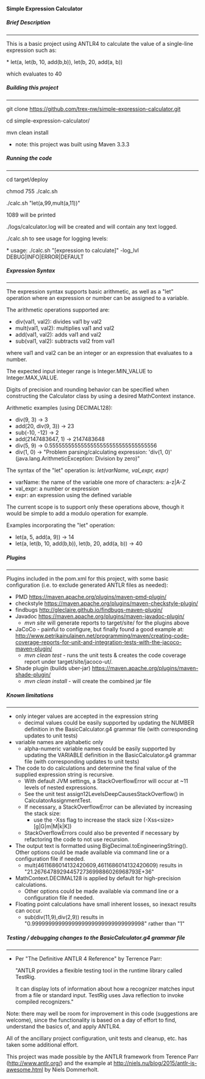 #### Simple Expression Calculator

##### Brief Description
---
This is a basic project using ANTLR4 to calculate the value of a single-line expression such as:
<p/>
    * let(a, let(b, 10, add(b,b)), let(b, 20, add(a, b))
<p/>
which evaluates to 40
<p/>

##### Building this project
---
git clone https://github.com/trex-nw/simple-expression-calculator.git <p/>
cd simple-expression-calculator/<p/>
mvn clean install<p/>
* note: this project was built using Maven 3.3.3<p/>

##### Running the code
---
cd target/deploy<p/>
chmod 755 ./calc.sh<p/>
./calc.sh "let(a,99,mult(a,11))"<p/>
1089 will be printed<p/>
<p/>
./logs/calculator.log will be created and will contain any text logged.<p/>
<p/>
./calc.sh to see usage for logging levels:<p/>
* usage: ./calc.sh "[expression to calculate]" -log_lvl DEBUG|INFO|ERROR|DEFAULT
<p/>

##### Expression Syntax
---
The expression syntax supports basic arithmetic, as well as a "let" operation where an expression or number can 
be assigned to a variable.<p/>
 
The arithmetic operations supported are:
* div(val1, val2): divides val1 by val2
* mult(val1, val2): multiplies val1 and val2
* add(val1, val2): adds val1 and val2
* sub(val1, val2): subtracts val2 from val1

where val1 and val2 can be an integer or an expression that evaluates to a number.
 
The expected input integer range is Integer.MIN_VALUE to Integer.MAX_VALUE.
 
Digits of precision and rounding behavior can be specified when constructing 
the Calculator class by using a desired MathContext instance.
 
Arithmetic examples (using DECIMAL128): 
* div(9, 3) -&gt; 3
* add(20, div(9, 3)) -&gt; 23
* sub(-10, -12) -&gt; 2
* add(2147483647, 1) -&gt; 2147483648
* div(5, 9) -&gt; 0.5555555555555555555555555555555556
* div(1, 0) -&gt; "Problem parsing/calculating expression: 'div(1, 0)' (java.lang.ArithmeticException: Division by zero)"
    
The syntax of the "let" operation is: _let(varName, val_expr, expr)_
* varName: the name of the variable one more of characters: a-z|A-Z
* val_expr: a number or expression
* expr: an expression using the defined variable

The current scope is to support only these operations above, though it would be simple to add a modulo operation for example.

Examples incorporating the "let" operation:
* let(a, 5, add(a, 9)) -&gt; 14
* let(a, let(b, 10, add(b,b)), let(b, 20, add(a, b)) -&gt; 40

##### Plugins
---
Plugins included in the pom.xml for this project, with some basic configuration 
(i.e. to exclude generated ANTLR files as needed):
* PMD https://maven.apache.org/plugins/maven-pmd-plugin/
* checkstyle https://maven.apache.org/plugins/maven-checkstyle-plugin/
* findbugs http://gleclaire.github.io/findbugs-maven-plugin/
* Javadoc https://maven.apache.org/plugins/maven-javadoc-plugin/
    * _mvn site_ will generate reports to target/site/ for the plugins above
* JaCoCo - painful to configure, but finally found a good example at: http://www.petrikainulainen.net/programming/maven/creating-code-coverage-reports-for-unit-and-integration-tests-with-the-jacoco-maven-plugin/
    * _mvn clean test_ - runs the unit tests &amp; creates the code coverage report under target/site/jacoco-ut/.
* Shade plugin (builds uber-jar) https://maven.apache.org/plugins/maven-shade-plugin/
    * _mvn clean install_ - will create the combined jar file
    
##### Known limitations
---
* only integer values are accepted in the expression string
    * decimal values could be easily supported by updating the NUMBER definition in the BasicCalculator.g4 grammar file (with corresponding updates to unit tests)
* variable names are alphabetic only 
    * alpha-numeric variable names could be easily supported by updating the VARIABLE definition in the BasicCalculator.g4 grammar file (with corresponding updates to unit tests)
* The code to do calculations and determine the final value of the supplied expression string is recursive.
    * With default JVM settings, a StackOverflowError will occur at ~11 levels of nested expressions.
    * See the unit test assign12LevelsDeepCausesStackOverflow() in CalculatorAssignmentTest.
    * If necessary, a StackOverflowError can be alleviated by increasing the stack size:
        * use the -Xss flag to increase the stack size (-Xss&lt;size&gt;[g|G|m|M|k|K])
  * StackOverflowErrors could also be prevented if necessary by refactoring the code to not use recursion.
* The output text is formatted using BigDecimal.toEngineeringString(). Other options could be made available via command line or a configuration file if needed.
    * mult(4611686014132420609,4611686014132420609) results in "21.26764789294457273699886026968793E+36"
* MathContext.DECIMAL128 is applied by default for high-precision calculations. 
    * Other options could be made available via command line or a configuration file if needed.
* Floating point calculations have small inherent losses, so inexact results can occur.
    * sub(div(11,9),div(2,9)) results in "0.9999999999999999999999999999999998" rather than "1"
    
##### Testing / debugging changes to the BasicCalculator.g4 grammar file
---
* Per "The Definitive ANTLR 4 Reference" by Terrence Parr:<p/>
"ANTLR provides a flexible testing tool in the runtime library called TestRig.<p/>
It can display lots of information about how a recognizer matches input from a 
file or standard input. TestRig uses Java reflection to invoke compiled recognizers."

Note: there may well be room for improvement in this code (suggestions are welcome), since the functionality 
is based on a day of effort to find, understand the basics of, and apply ANTLR4.<p/>
All of the ancillary project configuration, unit tests and cleanup, etc. has taken some additional effort.

This project was made possible by the ANTLR framework from Terence Parr (http://www.antlr.org/) and the example at
http://niels.nu/blog/2015/antlr-is-awesome.html by Niels Dommerholt.

